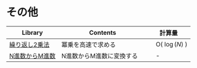 # その他

|  Library  |  Contents  |  計算量  |
| ---- | ---- | ----|
|  [繰り返し2乗法](https://github.com/Nishikubo-Masato/AtCoder-Library/tree/main/Mathematics/others/binary)  | 冪乗を高速で求める　|　O( $\log(N)$ ) |
|  [N進数からM進数](./ntom/)  | N進数からM進数に変換する　|　- |
